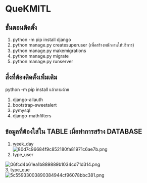 # QueKMITL
## ขั้นตอนติดตั้ง
1. python -m pip install django <br>
2. python manage.py createsuperuser  (เพื่อสร้างพนักงานให้บริการ)<br>
3. python manage.py makemigrations <br>
4. python manage.py migrate <br>
5. python manage.py runserver <br>

## สื่งที่ต้องติดตั้งเพิ่มเติม
python -m pip install แล้วตามด้วย <br>

1. django-allauth <br>
2. bootstrap-sweetalert <br>
3. pymysql <br>
4. django-mathfilters <br>

## ข้อมูลที่ต้องใส่ใน TABLE เมื่อทำการสร้าง DATABASE
1. week_day <br>
<img src="https://www.img.in.th/images/80d7c96684f9c852180fa81971c6ae7b.png" alt="80d7c96684f9c852180fa81971c6ae7b.png" border="0" /><br> 
2. type_user <br>
<img src="https://www.img.in.th/images/06fcd4b61ea1b889889b1034cd71d314.png" alt="06fcd4b61ea1b889889b1034cd71d314.png" border="0" />
<br>
3. type_que <br>
<img src="https://www.img.in.th/images/5c55933003890384944cf96078bbc381.png" alt="5c55933003890384944cf96078bbc381.png" border="0" />
<br>
